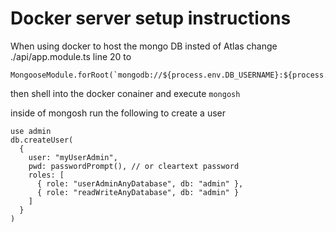 # Docker server setup instructions

When using docker to host the mongo DB insted of Atlas change ./api/app.module.ts line 20 to
```
MongooseModule.forRoot(`mongodb://${process.env.DB_USERNAME}:${process.env.DB_PASSWORD}@${process.env.DB_URL}`),
```

then shell into the docker conainer and execute `mongosh`

inside of mongosh run the following to create a user
```
use admin
db.createUser(
  {
    user: "myUserAdmin",
    pwd: passwordPrompt(), // or cleartext password
    roles: [
      { role: "userAdminAnyDatabase", db: "admin" },
      { role: "readWriteAnyDatabase", db: "admin" }
    ]
  }
)
```
